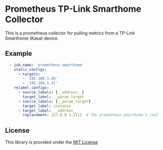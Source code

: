# Prometheus TP-Link Smarthome Collector

This is a prometheus collector for pulling metrics from a TP-Link Smarthome (Kasa) device.

## Example

```yml
  - job_name: 'prometheus-smarthome'
    static_configs:
      - targets:
        - '192.168.1.40'
        - '192.168.1.41'
    relabel_configs:
      - source_labels: [__address__]
        target_label: __param_target
      - source_labels: [__param_target]
        target_label: instance
      - target_label: __address__
        replacement: 127.0.0.1:2112  # The prometheus-smarthome's real hostname:port.
```

## License

This library is provided under the [MIT License](LICENSE.md)
